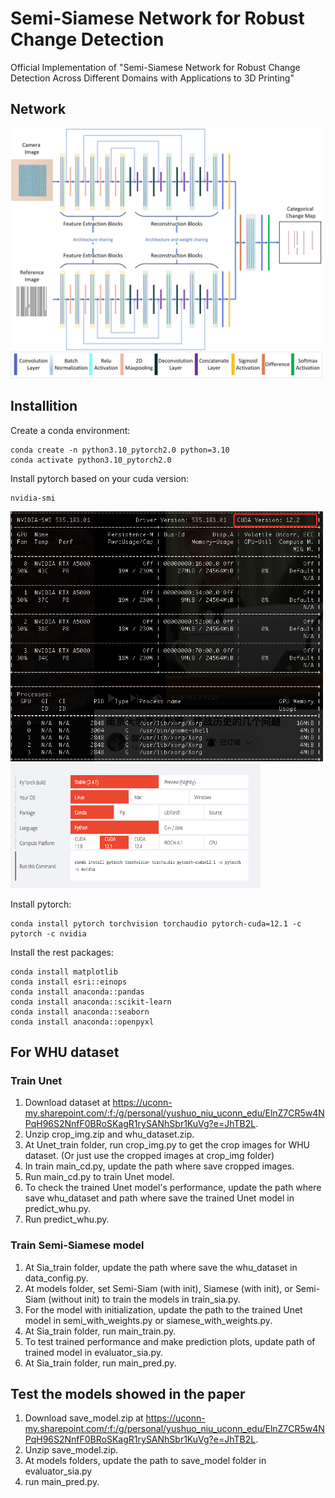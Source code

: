 # Semi-Siamese Network for Robust Change Detection
Official Implementation of "Semi-Siamese Network for Robust Change Detection Across Different Domains with Applications to 3D Printing"

## Network
<img src='https://github.com/niuyushuo/Semi-Siamese-Network-for-Robust-Change-Detection/blob/main/images/model_architecture.png' width="500" height="400"> 

## Installition
Create a conda environment:
```
conda create -n python3.10_pytorch2.0 python=3.10
conda activate python3.10_pytorch2.0
```

Install pytorch based on your cuda version:
```
nvidia-smi
```

<img src='https://github.com/niuyushuo/Semi-Siamese-Network-for-Robust-Change-Detection/blob/main/images/smi.png' width="500" height="400">

<img src='https://github.com/niuyushuo/Semi-Siamese-Network-for-Robust-Change-Detection/blob/main/images/pytorch.png' width="400" height="200">

Install pytorch:
```
conda install pytorch torchvision torchaudio pytorch-cuda=12.1 -c pytorch -c nvidia
```
Install the rest packages:
```
conda install matplotlib
conda install esri::einops
conda install anaconda::pandas
conda install anaconda::scikit-learn
conda install anaconda::seaborn
conda install anaconda::openpyxl
```

## For WHU dataset
### Train Unet
1. Download dataset at https://uconn-my.sharepoint.com/:f:/g/personal/yushuo_niu_uconn_edu/ElnZ7CR5w4NPqH96S2NnfF0BRoSKagR1rySANhSbr1KuVg?e=JhTB2L.
2. Unzip crop_img.zip and whu_dataset.zip.
3. At Unet_train folder, run crop_img.py to get the crop images for WHU dataset. (Or just use the cropped images at crop_img folder)
4. In train main_cd.py, update the path where save cropped images.
5. Run main_cd.py to train Unet model.
6. To check the trained Unet model's performance, update the path where save whu_dataset and path where save the trained Unet model in predict_whu.py.
7. Run predict_whu.py.
### Train Semi-Siamese model
1. At Sia_train folder, update the path where save the whu_dataset in data_config.py.
2. At models folder, set Semi-Siam (with init), Siamese (with init), or Semi-Siam (without init) to train the models in train_sia.py.
4. For the model with initialization, update the path to the trained Unet model in semi_with_weights.py or siamese_with_weights.py.
5. At Sia_train folder, run main_train.py.
6. To test trained performance and make prediction plots, update path of trained model in evaluator_sia.py.
7. At Sia_train folder, run main_pred.py.

## Test the models showed in the paper
1. Download save_model.zip at https://uconn-my.sharepoint.com/:f:/g/personal/yushuo_niu_uconn_edu/ElnZ7CR5w4NPqH96S2NnfF0BRoSKagR1rySANhSbr1KuVg?e=JhTB2L.
2. Unzip save_model.zip.
3. At models folders, update the path to save_model folder in evaluator_sia.py
4. run main_pred.py.
